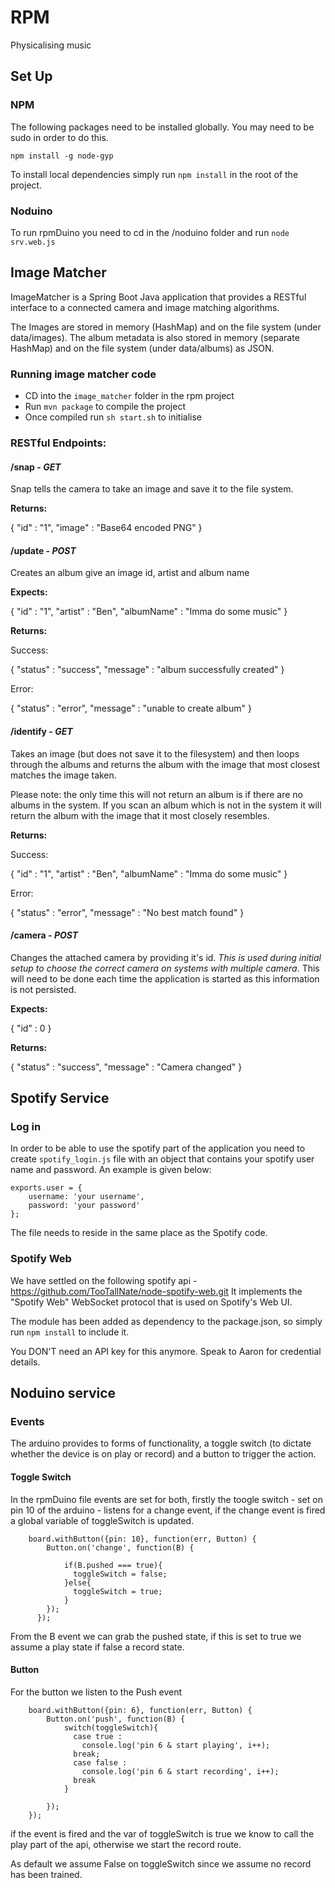 # RPM

Physicalising music

## Set Up

### NPM
The following packages need to be installed globally. You may need to be sudo in order to do this.

`npm install -g node-gyp`

To install local dependencies simply run `npm install` in the root of the project.

### Noduino
To run rpmDuino you need to cd in the /noduino folder and run `node srv.web.js`

## Image Matcher
ImageMatcher is a Spring Boot Java application that provides a RESTful interface to a connected camera and image matching algorithms.

The Images are stored in memory (HashMap) and on the file system (under data/images).
The album metadata is also stored in memory (separate HashMap) and on the file system (under data/albums) as JSON.

### Running image matcher code
* CD into the `image_matcher` folder in the rpm project
* Run `mvn package` to compile the project
* Once compiled run `sh start.sh` to initialise

### RESTful Endpoints:

#### /snap - *GET*

Snap tells the camera to take an image and save it to the file system.

**Returns:**

{
	"id" : "1",
	"image" : "Base64 encoded PNG"
}

#### /update - *POST*

Creates an album give an image id, artist and album name

**Expects:**

{
	"id" : "1",
	"artist" : "Ben",
	"albumName" : "Imma do some music"
}

**Returns:**

Success:

{
	"status" : "success",
	"message" : "album successfully created"
}

Error:

{
	"status" : "error",
	"message" : "unable to create album"
}

#### /identify - *GET*

Takes an image (but does not save it to the filesystem) and then loops through the albums and returns the album with the
image that most closest matches the image taken.

Please note: the only time this will not return an album is if there are no albums in the system. If you scan an album
which is not in the system it will return the album with the image that it most closely resembles.

**Returns:**

Success:

{
	"id" : "1",
	"artist" : "Ben",
	"albumName" : "Imma do some music"
}

Error:

{
	"status" : "error",
	"message" : "No best match found"
}

#### /camera - *POST*

Changes the attached camera by providing it's id. *This is used during initial setup to choose the correct camera on systems
with multiple camera*. This will need to be done each time the application is started as this information is not persisted.

**Expects:**

{
	"id" : 0
}

**Returns:**

{
	"status" : "success",
	"message" : "Camera changed"
}

## Spotify Service
### Log in
In order to be able to use the spotify part of the application you need to create `spotify_login.js` file
with an object that contains your spotify user name and password. An example is given below:

	exports.user = {
		username: 'your username',
		password: 'your password'
	};

The file needs to reside in the same place as the Spotify code.

### Spotify Web
We have settled on the following spotify api - https://github.com/TooTallNate/node-spotify-web.git
It implements the "Spotify Web" WebSocket protocol that is used on Spotify's Web UI.

The module has been added as dependency to the package.json, so simply run `npm install` to include it.

You DON'T need an API key for this anymore. Speak to Aaron for credential details.

## Noduino service
### Events
The arduino provides to forms of functionality, a toggle switch (to dictate whether the device is on play or record) and a button to trigger the action.

#### Toggle Switch

In the rpmDuino file events are set for both, firstly the toogle switch - set on pin 10 of the arduino - listens for a change event, if the change event is fired a global variable of toggleSwitch is updated.

		board.withButton({pin: 10}, function(err, Button) {
            Button.on('change', function(B) {

                if(B.pushed === true){
                  toggleSwitch = false;
                }else{
                  toggleSwitch = true;
                }
            });
          });

From the B event we can grab the pushed state, if this is set to true we assume a play state if false a record state.

#### Button

For the button we listen to the Push event

		board.withButton({pin: 6}, function(err, Button) {
        	Button.on('push', function(B) {
	            switch(toggleSwitch){
	              case true :
	                console.log('pin 6 & start playing', i++);
	              break;
	              case false :
	                console.log('pin 6 & start recording', i++);
	              break
	            }

        	});
    	});

if the event is fired and the var of toggleSwitch is true we know to call the play part of the api, otherwise we start the record route.

As default we assume False on toggleSwitch since we assume no record has been trained.
